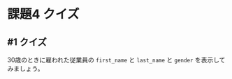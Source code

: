 # 課題4 クイズ

<!-- START doctoc -->
<!-- END doctoc -->

## #1 クイズ

30歳のときに雇われた従業員の `first_name` と `last_name` と `gender` を表示してみましょう。
